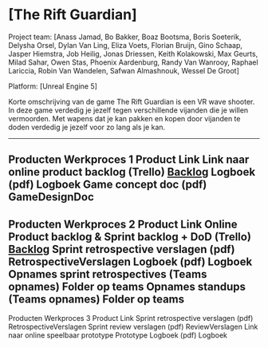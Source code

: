 # [The Rift Guardian]

Project team: [Anass Jamad, Bo Bakker, Boaz Bootsma, Boris Soeterik, Delysha Orsel, Dylan Van Ling, Eliza Voets, Florian Bruijn, Gino Schaap, Jasper Hiemstra, Job Heilig, Jonas Driessen, Keith Kolakowski, Max Geurts, Milad Sahar, Owen Stas, Phoenix Aardenburg, Randy Van Wanrooy, Raphael Lariccia, Robin Van Wandelen, Safwan Almashnouk, Wessel De Groot]

Platform: [Unreal Engine 5]

Korte omschrijving van de game
The Rift Guardian is een VR wave shooter. In deze game verdedig je jezelf tegen verschillende vijanden die je willen vermoorden. Met wapens dat je kan pakken en kopen door vijanden te doden verdedig je jezelf voor zo lang als je kan.

------------------------------------------------
Producten Werkproces 1
Product	Link
Link naar online product backlog (Trello)	[Backlog](https://unreal-academy.codecks.io/decks/152-sprint-backlog-06)
Logboek (pdf)	Logboek
Game concept doc (pdf)	GameDesignDoc
------------------------------------------------	
Producten Werkproces 2
Product	Link
Online Product backlog & Sprint backlog + DoD (Trello)	[Backlog](https://unreal-academy.codecks.io/decks/152-sprint-backlog-06)
Sprint retrospective verslagen (pdf)	RetrospectiveVerslagen
Logboek (pdf)	Logboek
Opnames sprint retrospectives (Teams opnames)	Folder op teams
Opnames standups (Teams opnames)	Folder op teams
------------------------------------------------
Producten Werkproces 3
Product	Link
Sprint retrospective verslagen (pdf)	RetrospectiveVerslagen
Sprint review verslagen (pdf)	ReviewVerslagen
Link naar online speelbaar prototype	Prototype
Logboek (pdf)	Logboek
	
